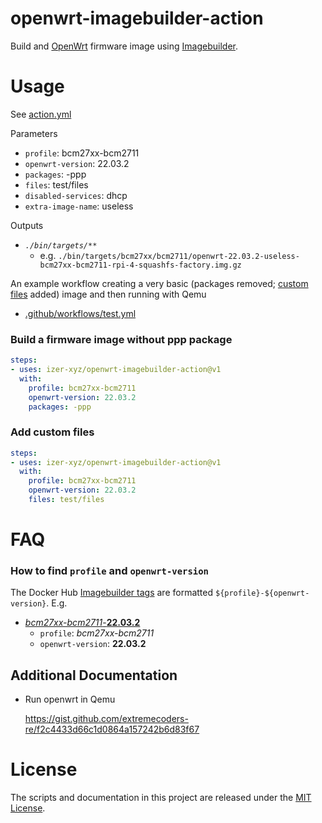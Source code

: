 # openwrt-imagebuilder-action

Build and [OpenWrt](https://openwrt.org) firmware image using [Imagebuilder](https://openwrt.org/docs/guide-user/additional-software/imagebuilder).

# Usage

See [action.yml](action.yml)

Parameters

 * `profile`: bcm27xx-bcm2711
 * `openwrt-version`: 22.03.2
 * `packages`: -ppp 
 * `files`: test/files
 * `disabled-services`: dhcp
 * `extra-image-name`: useless

Outputs

 * *`./bin/targets/**`*
   * e.g. `./bin/targets/bcm27xx/bcm2711/openwrt-22.03.2-useless-bcm27xx-bcm2711-rpi-4-squashfs-factory.img.gz`

An example workflow creating a very basic (packages removed; [custom files](test/files) added) image and then running with Qemu

 * [.github/workflows/test.yml](.github/workflows/test.yml)

### Build a firmware image without ppp package

```yaml
steps:
- uses: izer-xyz/openwrt-imagebuilder-action@v1
  with:
    profile: bcm27xx-bcm2711
    openwrt-version: 22.03.2
    packages: -ppp 
```

### Add custom files

```yaml
steps:
- uses: izer-xyz/openwrt-imagebuilder-action@v1
  with:
    profile: bcm27xx-bcm2711
    openwrt-version: 22.03.2
    files: test/files
```

# FAQ

### How to find `profile` and `openwrt-version`

The Docker Hub [Imagebuilder tags](https://hub.docker.com/r/openwrtorg/imagebuilder/tags) are formatted `${profile}-${openwrt-version}`. E.g.

  * [*bcm27xx-bcm2711*-**22.03.2**](https://hub.docker.com/layers/openwrtorg/imagebuilder/bcm27xx-bcm2711-22.03.2/)
    * `profile`: *bcm27xx-bcm2711*
    * `openwrt-version`: **22.03.2**

## Additional Documentation

 * Run openwrt in Qemu
   
   https://gist.github.com/extremecoders-re/f2c4433d66c1d0864a157242b6d83f67

# License

The scripts and documentation in this project are released under the [MIT License](LICENSE).
